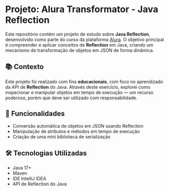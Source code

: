 # Projeto: Alura Transformator - Java Reflection

Este repositório contém um projeto de estudo sobre **Java Reflection**, desenvolvido como parte do curso da plataforma [Alura](https://www.alura.com.br/). O objetivo principal é compreender e aplicar conceitos de **Reflection** em Java, criando um mecanismo de transformação de objetos em JSON de forma dinâmica.

## 📚 Contexto

Este projeto foi realizado com fins **educacionais**, com foco no aprendizado da API de **Reflection** do Java. Através deste exercício, explorei como inspecionar e manipular objetos em tempo de execução — um recurso poderoso, porém que deve ser utilizado com responsabilidade.

## 🚀 Funcionalidades

- Conversão automática de objetos em JSON usando Reflection
- Manipulação de atributos e métodos em tempo de execução
- Criação de uma mini biblioteca de serialização

## 🛠️ Tecnologias Utilizadas

- Java 17+
- Maven
- IDE IntelliJ IDEA
- API de Reflection do Java
